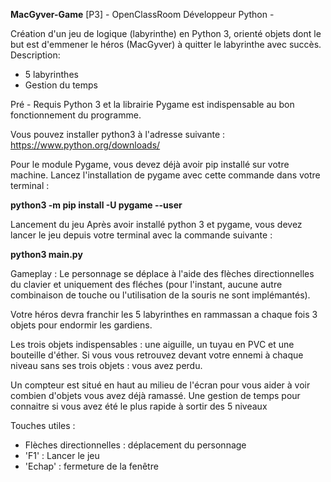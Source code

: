**MacGyver-Game**
[P3] - OpenClassRoom Développeur Python - 

Création d'un jeu de logique (labyrinthe) en Python 3, orienté objets
dont le but est d'emmener le héros (MacGyver) à quitter le labyrinthe avec succès.
Description:

- 5 labyrinthes 
- Gestion du temps

Pré - Requis
Python 3 et la librairie Pygame est indispensable au bon fonctionnement du programme.

Vous pouvez installer python3 à l'adresse suivante : https://www.python.org/downloads/

Pour le module Pygame, vous devez déjà avoir pip installé sur votre machine. 
Lancez l'installation de pygame avec cette commande dans votre terminal :

**python3 -m pip install -U pygame --user**

Lancement du jeu
Après avoir installé python 3 et pygame, vous devez lancer le jeu depuis votre terminal avec la commande suivante :

**python3 main.py**

Gameplay : 
Le personnage se déplace à l'aide des flèches directionnelles du clavier et uniquement des fléches (pour l'instant, 
aucune autre combinaison de touche ou l'utilisation de la souris ne sont implémantés).

Votre héros devra franchir les 5 labyrinthes en rammassan a chaque fois 3 objets pour endormir les gardiens.

Les trois objets indispensables : une aiguille, un tuyau en PVC et une bouteille d'éther.
Si vous vous retrouvez devant votre ennemi à chaque niveau sans ses trois objets : vous avez perdu.

Un compteur est situé en haut au milieu de l'écran pour vous aider à voir combien d'objets vous avez déjà ramassé.
Une gestion de temps pour connaitre si vous avez été le plus rapide à sortir des 5 niveaux

Touches utiles :
 - Flèches directionnelles : déplacement du personnage
 - 'F1' : Lancer le jeu
 - 'Echap' : fermeture de la fenêtre